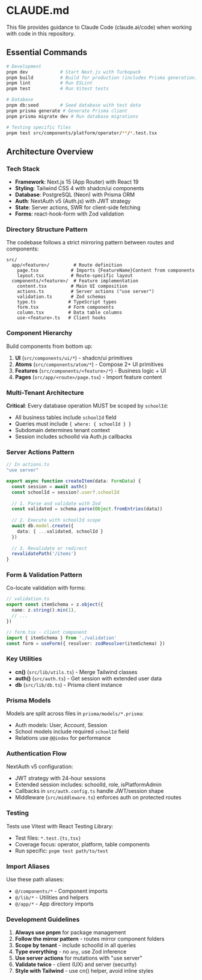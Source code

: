 # CLAUDE.md

This file provides guidance to Claude Code (claude.ai/code) when working with code in this repository.

## Essential Commands

```bash
# Development
pnpm dev            # Start Next.js with Turbopack
pnpm build          # Build for production (includes Prisma generation)
pnpm lint           # Run ESLint
pnpm test           # Run Vitest tests

# Database
pnpm db:seed        # Seed database with test data
pnpm prisma generate # Generate Prisma client
pnpm prisma migrate dev # Run database migrations

# Testing specific files
pnpm test src/components/platform/operator/**/*.test.tsx
```

## Architecture Overview

### Tech Stack
- **Framework**: Next.js 15 (App Router) with React 19
- **Styling**: Tailwind CSS 4 with shadcn/ui components
- **Database**: PostgreSQL (Neon) with Prisma ORM
- **Auth**: NextAuth v5 (Auth.js) with JWT strategy
- **State**: Server actions, SWR for client-side fetching
- **Forms**: react-hook-form with Zod validation

### Directory Structure Pattern

The codebase follows a strict mirroring pattern between routes and components:

```
src/
  app/<feature>/         # Route definition
    page.tsx            # Imports {FeatureName}Content from components
    layout.tsx          # Route-specific layout
  components/<feature>/  # Feature implementation
    content.tsx         # Main UI composition
    actions.ts          # Server actions ("use server")
    validation.ts       # Zod schemas
    type.ts            # TypeScript types
    form.tsx           # Form components
    column.tsx         # Data table columns
    use-<feature>.ts   # Client hooks
```

### Component Hierarchy

Build components from bottom up:
1. **UI** (`src/components/ui/*`) - shadcn/ui primitives
2. **Atoms** (`src/components/atom/*`) - Compose 2+ UI primitives
3. **Features** (`src/components/<feature>/*`) - Business logic + UI
4. **Pages** (`src/app/<route>/page.tsx`) - Import feature content

### Multi-Tenant Architecture

**Critical**: Every database operation MUST be scoped by `schoolId`:
- All business tables include `schoolId` field
- Queries must include `{ where: { schoolId } }`
- Subdomain determines tenant context
- Session includes schoolId via Auth.js callbacks

### Server Actions Pattern

```typescript
// In actions.ts
"use server"

export async function createItem(data: FormData) {
  const session = await auth()
  const schoolId = session?.user?.schoolId
  
  // 1. Parse and validate with Zod
  const validated = schema.parse(Object.fromEntries(data))
  
  // 2. Execute with schoolId scope
  await db.model.create({
    data: { ...validated, schoolId }
  })
  
  // 3. Revalidate or redirect
  revalidatePath('/items')
}
```

### Form & Validation Pattern

Co-locate validation with forms:
```typescript
// validation.ts
export const itemSchema = z.object({
  name: z.string().min(1),
  // ...
})

// form.tsx - client component
import { itemSchema } from './validation'
const form = useForm({ resolver: zodResolver(itemSchema) })
```

### Key Utilities

- **cn()** (`src/lib/utils.ts`) - Merge Tailwind classes
- **auth()** (`src/auth.ts`) - Get session with extended user data
- **db** (`src/lib/db.ts`) - Prisma client instance

### Prisma Models

Models are split across files in `prisma/models/*.prisma`:
- Auth models: User, Account, Session
- School models include required `schoolId` field
- Relations use `@@index` for performance

### Authentication Flow

NextAuth v5 configuration:
- JWT strategy with 24-hour sessions
- Extended session includes: schoolId, role, isPlatformAdmin
- Callbacks in `src/auth.config.ts` handle JWT/session shape
- Middleware (`src/middleware.ts`) enforces auth on protected routes

### Testing

Tests use Vitest with React Testing Library:
- Test files: `*.test.{ts,tsx}`
- Coverage focus: operator, platform, table components
- Run specific: `pnpm test path/to/test`

### Import Aliases

Use these path aliases:
- `@/components/*` - Component imports
- `@/lib/*` - Utilities and helpers
- `@/app/*` - App directory imports

### Development Guidelines

1. **Always use pnpm** for package management
2. **Follow the mirror pattern** - routes mirror component folders
3. **Scope by tenant** - include schoolId in all queries
4. **Type everything** - no `any`, use Zod inference
5. **Use server actions** for mutations with "use server"
6. **Validate twice** - client (UX) and server (security)
7. **Style with Tailwind** - use cn() helper, avoid inline styles